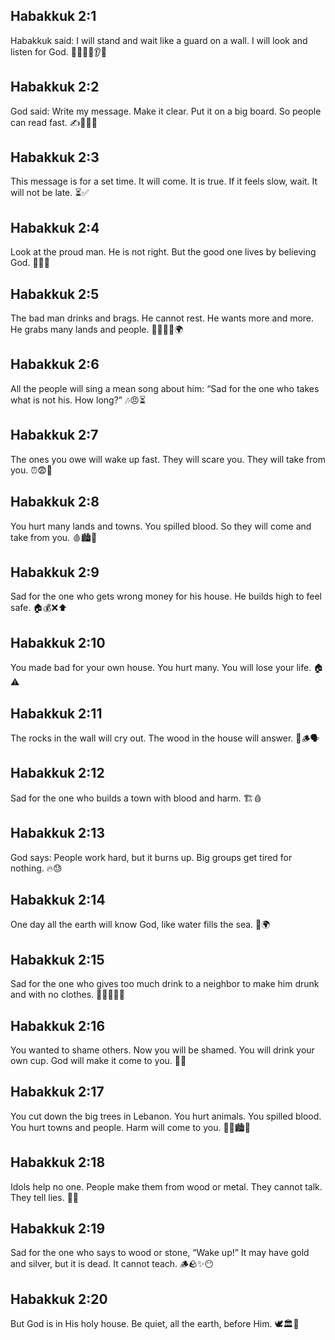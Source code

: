 ## Habakkuk 2:1
Habakkuk said: I will stand and wait like a guard on a wall. I will look and listen for God. 👀🧍‍♂️🧱👂🙏
## Habakkuk 2:2
God said: Write my message. Make it clear. Put it on a big board. So people can read fast. ✍️📜🏃‍♂️
## Habakkuk 2:3
This message is for a set time. It will come. It is true. If it feels slow, wait. It will not be late. ⏳✅
## Habakkuk 2:4
Look at the proud man. He is not right. But the good one lives by believing God. 🚶‍♂️🙏
## Habakkuk 2:5
The bad man drinks and brags. He cannot rest. He wants more and more. He grabs many lands and people. 🍷😡😴❌🌍
## Habakkuk 2:6
All the people will sing a mean song about him: “Sad for the one who takes what is not his. How long?” 🎶😠⏳
## Habakkuk 2:7
The ones you owe will wake up fast. They will scare you. They will take from you. ⏰😨🔄
## Habakkuk 2:8
You hurt many lands and towns. You spilled blood. So they will come and take from you. 🩸🏙️🔁
## Habakkuk 2:9
Sad for the one who gets wrong money for his house. He builds high to feel safe. 🏠💰❌⬆️
## Habakkuk 2:10
You made bad for your own house. You hurt many. You will lose your life. 🏠⚠️
## Habakkuk 2:11
The rocks in the wall will cry out. The wood in the house will answer. 🧱🪵🗣️
## Habakkuk 2:12
Sad for the one who builds a town with blood and harm. 🏗️🩸
## Habakkuk 2:13
God says: People work hard, but it burns up. Big groups get tired for nothing. 🔥😓
## Habakkuk 2:14
One day all the earth will know God, like water fills the sea. 🌊🌍
## Habakkuk 2:15
Sad for the one who gives too much drink to a neighbor to make him drunk and with no clothes. 🍷😵‍♂️🚫👕
## Habakkuk 2:16
You wanted to shame others. Now you will be shamed. You will drink your own cup. God will make it come to you. 🍷🔄
## Habakkuk 2:17
You cut down the big trees in Lebanon. You hurt animals. You spilled blood. You hurt towns and people. Harm will come to you. 🌲🐻🏙️🔁
## Habakkuk 2:18
Idols help no one. People make them from wood or metal. They cannot talk. They tell lies. 🗿🤐
## Habakkuk 2:19
Sad for the one who says to wood or stone, “Wake up!” It may have gold and silver, but it is dead. It cannot teach. 🪵🪨✨😶
## Habakkuk 2:20
But God is in His holy house. Be quiet, all the earth, before Him. 🕊️🏛️🤫
